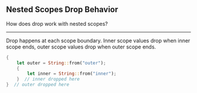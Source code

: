 ## Nested Scopes Drop Behavior

How does drop work with nested scopes?

---

Drop happens at each scope boundary. Inner scope values drop when inner scope ends, outer scope values drop when outer scope ends.

```rust
{
    let outer = String::from("outer");
    {
        let inner = String::from("inner");
    }  // inner dropped here
}  // outer dropped here
```

